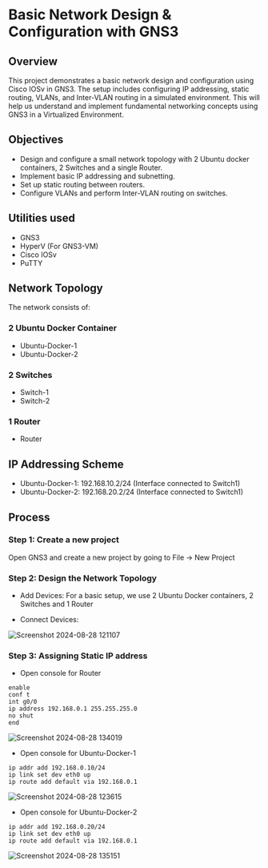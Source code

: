 # Basic Network Design & Configuration with GNS3
## Overview
This project demonstrates a basic network design and configuration using Cisco IOSv in GNS3. The setup includes configuring IP addressing, static routing, VLANs, and Inter-VLAN routing in a simulated environment. This will help us understand and implement fundamental networking concepts using GNS3 in a Virtualized Environment.
## Objectives
- Design and configure a small network topology with 2 Ubuntu docker containers, 2 Switches and a single Router.
- Implement basic IP addressing and subnetting.
- Set up static routing between routers.
- Configure VLANs and perform Inter-VLAN routing on switches.
## Utilities used
- GNS3
- HyperV (For GNS3-VM)
- Cisco IOSv
- PuTTY
## Network Topology
The network consists of:
### 2 Ubuntu Docker Container
- Ubuntu-Docker-1
- Ubuntu-Docker-2
### 2 Switches
- Switch-1
- Switch-2
### 1 Router
- Router
## IP Addressing Scheme
- Ubuntu-Docker-1: 192.168.10.2/24 (Interface connected to Switch1)
- Ubuntu-Docker-2: 192.168.20.2/24 (Interface connected to Switch1)

## Process
### Step 1: Create a new project
Open GNS3 and create a new project by going to File -> New Project
### Step 2: Design the Network Topology

- Add Devices:
For a basic setup, we use 2 Ubuntu Docker containers, 2 Switches and 1 Router

- Connect Devices:

![Screenshot 2024-08-28 121107](https://github.com/user-attachments/assets/51f45120-0c6b-4642-b40a-698e30bcdf5e)

### Step 3: Assigning Static IP address
- Open console for Router
  
```enable``` <br>
```conf t``` <br>
```int g0/0``` <br>
```ip address 192.168.0.1 255.255.255.0``` <br>
```no shut``` <br>
```end``` <br>

![Screenshot 2024-08-28 134019](https://github.com/user-attachments/assets/3a20f91c-514b-4ffe-90e2-6887594b4560)

- Open console for Ubuntu-Docker-1

```ip addr add 192.168.0.10/24``` <br>
```ip link set dev eth0 up``` <br>
```ip route add default via 192.168.0.1```

![Screenshot 2024-08-28 123615](https://github.com/user-attachments/assets/13e5e6b2-95d8-431d-af97-dd988af428c0)

- Open console for Ubuntu-Docker-2

```ip addr add 192.168.0.20/24``` <br>
```ip link set dev eth0 up``` <br>
```ip route add default via 192.168.0.1```

![Screenshot 2024-08-28 135151](https://github.com/user-attachments/assets/07ba4112-7cec-4fc5-9ce0-2188d41d8ba4)




